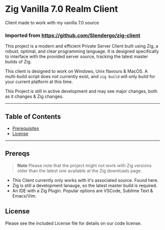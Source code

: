 # Zig Vanilla 7.0 Realm Client 

Client made to work with my vanilla 7.0 source 

### Imported from https://github.com/Slendergo/zig-client

This project is a modern and efficient Private Server Client built using Zig, a robust, optimal, and clear programming language. It is designed specifically to interface with the provided server source, tracking the latest master builds of Zig.

This client is designed to work on Windows, Unix flavours & MacOS. A multi-build script does not currently exist, and `zig build` will only build for your current platform at this time.

This Project is still in active development and may see major changes, both as it changes & Zig changes.

---

## Table of Contents
-  [Prerequisites](#prereqs)
-  [License](#license)

---

## Prereqs

> **Note** Please note that the project might not work with Zig versions older than the latest one available at the Zig downloads page. 

* This Client currently only works with it's associated source. Found here.
* Zig is still a development lanauge, so the latest master build is required.
* An IDE with a Zig Plugin. Popular options are VSCode, Sublime Text & Emacs/Vim.


## License
Please see the included License file for details on our code license.

